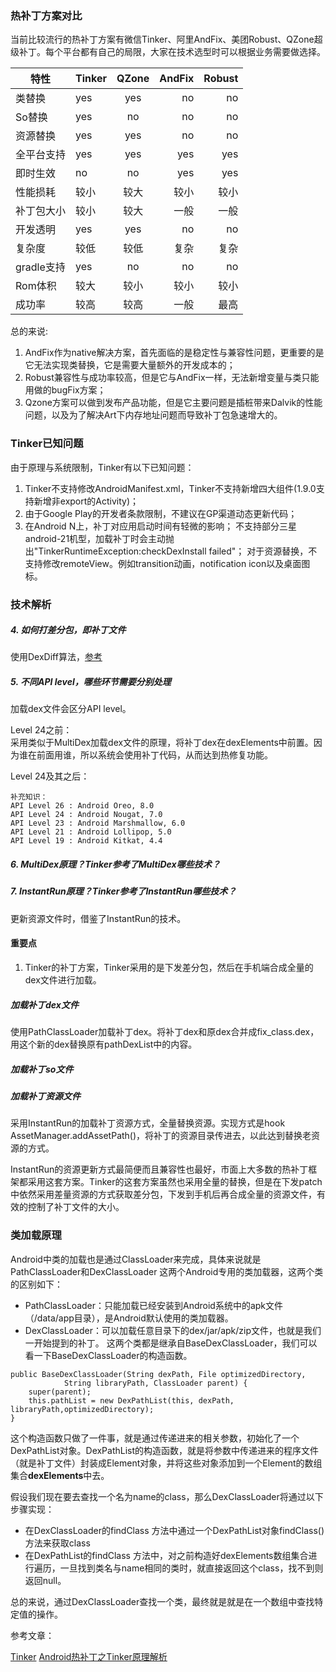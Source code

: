 ### 热补丁方案对比

当前比较流行的热补丁方案有微信Tinker、阿里AndFix、美团Robust、QZone超级补丁。每个平台都有自己的局限，大家在技术选型时可以根据业务需要做选择。

| 特性 | Tinker |	QZone |	AndFix | Robust |
| ------|:-------|:------:| -----:| -----:|
| 类替换 | yes | yes | no | no |
| So替换	| yes	| no	| no| 	no|
| 资源替换| 	yes| 	yes| 	no| 	no|
| 全平台支持| 	yes| 	yes| 	yes| yes|
| 即时生效| 	no| 	no| 	yes| 	yes|
| 性能损耗| 	较小| 	较大| 	较小| 	较小|
| 补丁包大小| 	较小| 	较大| 	一般| 一般|
| 开发透明| 	yes| 	yes| 	no| 	no|
| 复杂度| 	较低| 	较低| 	复杂| 	复杂|
| gradle支持| 	yes| 	no| 	no| no|
| Rom体积| 	较大| 	较小| 	较小| 	较小|
| 成功率| 	较高| 	较高| 	一般| 	最高|


总的来说:

1. AndFix作为native解决方案，首先面临的是稳定性与兼容性问题，更重要的是它无法实现类替换，它是需要大量额外的开发成本的；
2. Robust兼容性与成功率较高，但是它与AndFix一样，无法新增变量与类只能用做的bugFix方案；
3. Qzone方案可以做到发布产品功能，但是它主要问题是插桩带来Dalvik的性能问题，以及为了解决Art下内存地址问题而导致补丁包急速增大的。


### Tinker已知问题

由于原理与系统限制，Tinker有以下已知问题：

1. Tinker不支持修改AndroidManifest.xml，Tinker不支持新增四大组件(1.9.0支持新增非export的Activity)；
2. 由于Google Play的开发者条款限制，不建议在GP渠道动态更新代码；
3. 在Android N上，补丁对应用启动时间有轻微的影响；
不支持部分三星android-21机型，加载补丁时会主动抛出"TinkerRuntimeException:checkDexInstall failed"；
对于资源替换，不支持修改remoteView。例如transition动画，notification icon以及桌面图标。

### 技术解析

##### 4. 如何打差分包，即补丁文件

使用DexDiff算法，[参考](https://www.zybuluo.com/dodola/note/554061)


##### 5. 不同API level，哪些环节需要分别处理

加载dex文件会区分API level。<br>

Level 24之前：<br>
采用类似于MultiDex加载dex文件的原理，将补丁dex在dexElements中前置。因为谁在前面用谁，所以系统会使用补丁代码，从而达到热修复功能。

Level 24及其之后：<br>


```
补充知识：
API Level 26 : Android Oreo, 8.0
API Level 24 : Android Nougat, 7.0
API Level 23 : Android Marshmallow, 6.0
API Level 21 : Android Lollipop, 5.0
API Level 19 : Android Kitkat, 4.4
```

##### 6. MultiDex原理？Tinker参考了MultiDex哪些技术？

##### 7. InstantRun原理？Tinker参考了InstantRun哪些技术？

更新资源文件时，借鉴了InstantRun的技术。




#### 重要点
1. Tinker的补丁方案，Tinker采用的是下发差分包，然后在手机端合成全量的dex文件进行加载。

##### 加载补丁dex文件
使用PathClassLoader加载补丁dex。将补丁dex和原dex合并成fix_class.dex，用这个新的dex替换原有pathDexList中的内容。

##### 加载补丁so文件

##### 加载补丁资源文件
采用InstantRun的加载补丁资源方式，全量替换资源。实现方式是hook AssetManager.addAssetPath()，将补丁的资源目录传进去，以此达到替换老资源的方式。

InstantRun的资源更新方式最简便而且兼容性也最好，市面上大多数的热补丁框架都采用这套方案。Tinker的这套方案虽然也采用全量的替换，但是在下发patch中依然采用差量资源的方式获取差分包，下发到手机后再合成全量的资源文件，有效的控制了补丁文件的大小。


### 类加载原理

Android中类的加载也是通过ClassLoader来完成，具体来说就是PathClassLoader和DexClassLoader 这两个Android专用的类加载器，这两个类的区别如下：

* PathClassLoader：只能加载已经安装到Android系统中的apk文件（/data/app目录），是Android默认使用的类加载器。
* DexClassLoader：可以加载任意目录下的dex/jar/apk/zip文件，也就是我们一开始提到的补丁。
这两个类都是继承自BaseDexClassLoader，我们可以看一下BaseDexClassLoader的构造函数。

```
public BaseDexClassLoader(String dexPath, File optimizedDirectory,
            String libraryPath, ClassLoader parent) {
	super(parent);
	this.pathList = new DexPathList(this, dexPath, libraryPath,optimizedDirectory);
}
```

这个构造函数只做了一件事，就是通过传递进来的相关参数，初始化了一个DexPathList对象。DexPathList的构造函数，就是将参数中传递进来的程序文件（就是补丁文件）封装成Element对象，并将这些对象添加到一个Element的数组集合**dexElements**中去。

假设我们现在要去查找一个名为name的class，那么DexClassLoader将通过以下步骤实现：

* 在DexClassLoader的findClass 方法中通过一个DexPathList对象findClass()方法来获取class
* 在DexPathList的findClass 方法中，对之前构造好dexElements数组集合进行遍历，一旦找到类名与name相同的类时，就直接返回这个class，找不到则返回null。

总的来说，通过DexClassLoader查找一个类，最终就是就是在一个数组中查找特定值的操作。


参考文章：

[Tinker](https://github.com/Tencent/tinker/wiki)
[Android热补丁之Tinker原理解析](http://w4lle.com/2016/12/16/tinker/)

